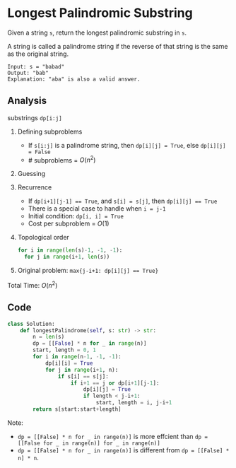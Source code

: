 # Longest Palindromic Substring

Given a string `s`, return the longest palindromic substring in `s`.

A string is called a palindrome string if the reverse of that string is the same as the original string.

```
Input: s = "babad"
Output: "bab"
Explanation: "aba" is also a valid answer.
```

## Analysis

substrings `dp[i:j]`

1. Defining subproblems

   * If `s[i:j]` is a palindrome string, then `dp[i][j] = True`, else `dp[i][j] = False`
   * \# subproblems = $O(n^2)$

2. Guessing

3. Recurrence

   * If `dp[i+1][j-1] == True`, and `s[i] = s[j]`, then `dp[i][j] == True`
   * There is a special case to handle when `i = j-1`
   * Initial condition: `dp[i, i] = True`
   * Cost per subproblem = $O(1)$

4. Topological order

   ```python
   for i in range(len(s)-1, -1, -1):
     for j in range(i+1, len(s))
   ```

5. Original problem: `max{j-i+1: dp[i][j] == True}`

Total Time: $O(n^2)$

## Code

```python
class Solution:
    def longestPalindrome(self, s: str) -> str:
        n = len(s)
        dp = [[False] * n for _ in range(n)]
        start, length = 0, 1
        for i in range(n-1, -1, -1):
            dp[i][i] = True
            for j in range(i+1, n):
                if s[i] == s[j]:
                    if i+1 == j or dp[i+1][j-1]:
                        dp[i][j] = True
                        if length < j-i+1:
                            start, length = i, j-i+1
        return s[start:start+length]
```

Note:

* `dp = [[False] * n for _ in range(n)]` is more effcient than `dp = [[False for _ in range(n)] for _ in range(n)]`
* `dp = [[False] * n for _ in range(n)]` is different from `dp = [[False] * n] * n`.